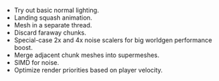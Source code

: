 
- Try out basic normal lighting.
- Landing squash animation.
- Mesh in a separate thread.
- Discard faraway chunks.
- Special-case 2x and 4x noise scalers for big worldgen performance boost.
- Merge adjacent chunk meshes into supermeshes.
- SIMD for noise.
- Optimize render priorities based on player velocity.
